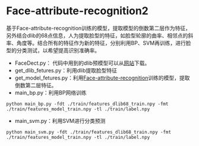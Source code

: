 # Face-attribute-recognition2

基于Face-attribute-recognition训练的模型，提取模型的倒数第二层作为特征，另外结合dlib的68点信息，人为提取脸型的特征，如脸型轮廓的曲率、相邻点的斜率、角度等。结合所有的特征作为新的特征，分别利用BP、SVM再训练，进行脸型的分类测试，以希望提高识别准确率。

* FaceDect.py：
代码中用到的dlib预模型可以从[网站](https://zh.osdn.net/projects/sfnet_dclib/downloads/dlib/v18.10/shape_predictor_68_face_landmarks.dat.bz2/)下载。
* get_dlib_fetures.py：利用dlib提取脸型特征
* get_model_fetures.py：利用[Face-attribute-recognition]()训练的模型，提取倒数第二层特征。
* main_bp.py：利用BP网络训练
```shell
python main_bp.py -fdt ./train/features_dlib68_train.npy -fmt ./train/features_model_train.npy -tl ./train/label.npy
```
* main_svm.py：利用SVM进行分类预测
```shell
python main_svm.py -fdt ./train/features_dlib68_train.npy -fmt ./train/features_model_train.npy -tl ./train/label.npy
```
